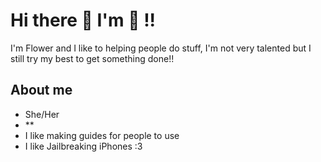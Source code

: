 # Hi there 👋 I'm 🌸 !!
I'm Flower and I like to helping people do stuff, I'm not very talented but I still try my best to get something done!!

## About me 
- She/Her
- **
- I like making guides for people to use
- I like Jailbreaking iPhones :3 

